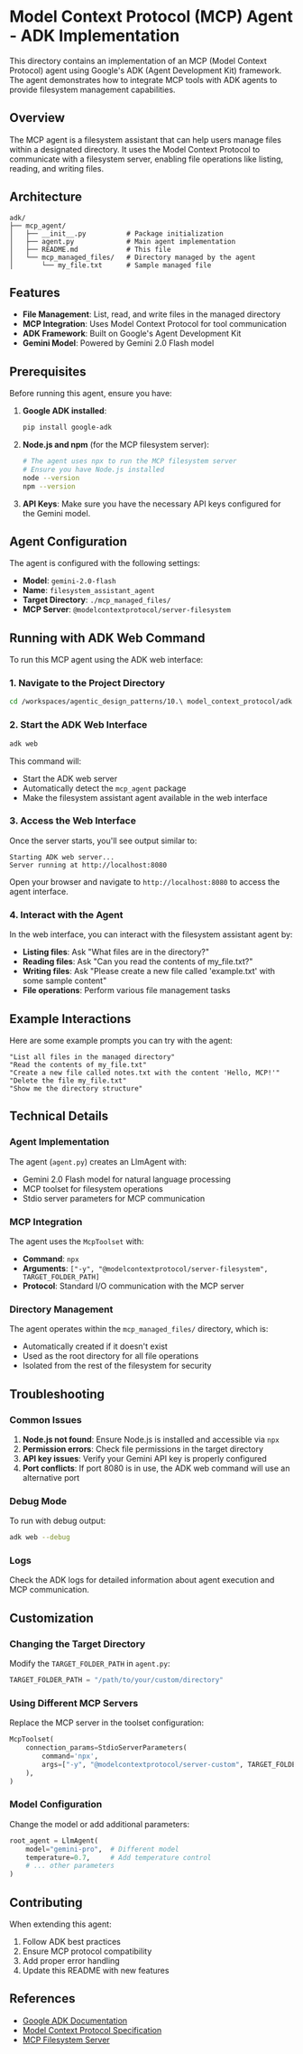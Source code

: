 # Model Context Protocol (MCP) Agent - ADK Implementation

This directory contains an implementation of an MCP (Model Context Protocol) agent using Google's ADK (Agent Development Kit) framework. The agent demonstrates how to integrate MCP tools with ADK agents to provide filesystem management capabilities.

## Overview

The MCP agent is a filesystem assistant that can help users manage files within a designated directory. It uses the Model Context Protocol to communicate with a filesystem server, enabling file operations like listing, reading, and writing files.

## Architecture

```
adk/
├── mcp_agent/
│   ├── __init__.py          # Package initialization
│   ├── agent.py             # Main agent implementation
│   ├── README.md            # This file
│   └── mcp_managed_files/   # Directory managed by the agent
│       └── my_file.txt      # Sample managed file
```

## Features

- **File Management**: List, read, and write files in the managed directory
- **MCP Integration**: Uses Model Context Protocol for tool communication
- **ADK Framework**: Built on Google's Agent Development Kit
- **Gemini Model**: Powered by Gemini 2.0 Flash model

## Prerequisites

Before running this agent, ensure you have:

1. **Google ADK installed**:
   ```bash
   pip install google-adk
   ```

2. **Node.js and npm** (for the MCP filesystem server):
   ```bash
   # The agent uses npx to run the MCP filesystem server
   # Ensure you have Node.js installed
   node --version
   npm --version
   ```

3. **API Keys**: Make sure you have the necessary API keys configured for the Gemini model.

## Agent Configuration

The agent is configured with the following settings:

- **Model**: `gemini-2.0-flash`
- **Name**: `filesystem_assistant_agent`
- **Target Directory**: `./mcp_managed_files/`
- **MCP Server**: `@modelcontextprotocol/server-filesystem`

## Running with ADK Web Command

To run this MCP agent using the ADK web interface:

### 1. Navigate to the Project Directory

```bash
cd /workspaces/agentic_design_patterns/10.\ model_context_protocol/adk
```

### 2. Start the ADK Web Interface

```bash
adk web
```

This command will:
- Start the ADK web server
- Automatically detect the `mcp_agent` package
- Make the filesystem assistant agent available in the web interface

### 3. Access the Web Interface

Once the server starts, you'll see output similar to:
```
Starting ADK web server...
Server running at http://localhost:8080
```

Open your browser and navigate to `http://localhost:8080` to access the agent interface.

### 4. Interact with the Agent

In the web interface, you can interact with the filesystem assistant agent by:

- **Listing files**: Ask "What files are in the directory?"
- **Reading files**: Ask "Can you read the contents of my_file.txt?"
- **Writing files**: Ask "Please create a new file called 'example.txt' with some sample content"
- **File operations**: Perform various file management tasks

## Example Interactions

Here are some example prompts you can try with the agent:

```
"List all files in the managed directory"
"Read the contents of my_file.txt"
"Create a new file called notes.txt with the content 'Hello, MCP!'"
"Delete the file my_file.txt"
"Show me the directory structure"
```

## Technical Details

### Agent Implementation

The agent (`agent.py`) creates an LlmAgent with:
- Gemini 2.0 Flash model for natural language processing
- MCP toolset for filesystem operations
- Stdio server parameters for MCP communication

### MCP Integration

The agent uses the `McpToolset` with:
- **Command**: `npx`
- **Arguments**: `["-y", "@modelcontextprotocol/server-filesystem", TARGET_FOLDER_PATH]`
- **Protocol**: Standard I/O communication with the MCP server

### Directory Management

The agent operates within the `mcp_managed_files/` directory, which is:
- Automatically created if it doesn't exist
- Used as the root directory for all file operations
- Isolated from the rest of the filesystem for security

## Troubleshooting

### Common Issues

1. **Node.js not found**: Ensure Node.js is installed and accessible via `npx`
2. **Permission errors**: Check file permissions in the target directory
3. **API key issues**: Verify your Gemini API key is properly configured
4. **Port conflicts**: If port 8080 is in use, the ADK web command will use an alternative port

### Debug Mode

To run with debug output:
```bash
adk web --debug
```

### Logs

Check the ADK logs for detailed information about agent execution and MCP communication.

## Customization

### Changing the Target Directory

Modify the `TARGET_FOLDER_PATH` in `agent.py`:
```python
TARGET_FOLDER_PATH = "/path/to/your/custom/directory"
```

### Using Different MCP Servers

Replace the MCP server in the toolset configuration:
```python
McpToolset(
    connection_params=StdioServerParameters(
        command='npx',
        args=["-y", "@modelcontextprotocol/server-custom", TARGET_FOLDER_PATH]
    ),
)
```

### Model Configuration

Change the model or add additional parameters:
```python
root_agent = LlmAgent(
    model="gemini-pro",  # Different model
    temperature=0.7,     # Add temperature control
    # ... other parameters
)
```

## Contributing

When extending this agent:
1. Follow ADK best practices
2. Ensure MCP protocol compatibility
3. Add proper error handling
4. Update this README with new features

## References

- [Google ADK Documentation](https://developers.google.com/adk)
- [Model Context Protocol Specification](https://modelcontextprotocol.io/)
- [MCP Filesystem Server](https://github.com/modelcontextprotocol/servers/tree/main/src/filesystem)